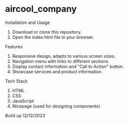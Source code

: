 # aircool_company


Installation and Usage
1. Download or clone this repository.
2. Open the index.html file in your browser.

Features
1. Responsive design, adapts to various screen sizes.
2. Navigation menu with links to different sections.
3. Display contact information and "Call to Action" button.
4. Showcase services and product information.

Tech Stack
1. HTML
2. CSS
3. JavaScript
4. Nicepage (used for designing components)

Build up 12/12/2023